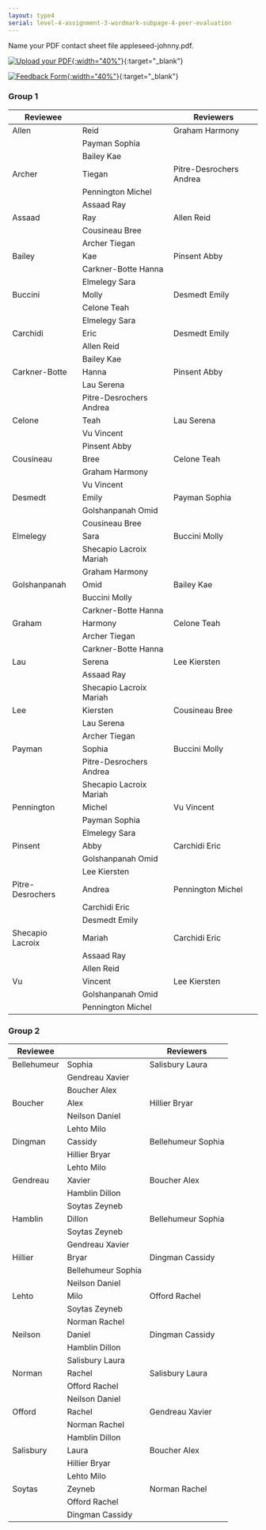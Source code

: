 ```yaml
---
layout: type4
serial: level-4-assignment-3-wordmark-subpage-4-peer-evaluation
---
```


Name your PDF contact sheet file <span class="command">appleseed-johnny.pdf</span>.

[![Upload your PDF]({{site.url}}/svg/button-submit-for-feedback.svg){:width="40%"}](){:target="_blank"}

[![Feedback Form]({{site.url}}/svg/button-feedback-form.svg){:width="40%"}](){:target="_blank"}


### Group 1

Reviewee| |Reviewers
-----|-----|-----
Allen|Reid|Graham Harmony
 | |Payman Sophia
 | |Bailey Kae
Archer|Tiegan|Pitre-Desrochers Andrea
 | |Pennington Michel
 | |Assaad Ray
Assaad|Ray|Allen Reid
 | |Cousineau Bree
 | |Archer Tiegan
Bailey|Kae|Pinsent Abby
 | |Carkner-Botte Hanna
 | |Elmelegy Sara
Buccini|Molly|Desmedt Emily
 | |Celone Teah
 | |Elmelegy Sara
Carchidi|Eric|Desmedt Emily
 | |Allen Reid
 | |Bailey Kae
Carkner-Botte|Hanna|Pinsent Abby
 | |Lau Serena
 | |Pitre-Desrochers Andrea
Celone|Teah|Lau Serena
 | |Vu Vincent
 | |Pinsent Abby
Cousineau|Bree|Celone Teah
 | |Graham Harmony
 | |Vu Vincent
Desmedt|Emily|Payman Sophia
 | |Golshanpanah Omid
 | |Cousineau Bree
Elmelegy|Sara|Buccini Molly
 | |Shecapio Lacroix Mariah
 | |Graham Harmony
Golshanpanah|Omid|Bailey Kae
 | |Buccini Molly
 | |Carkner-Botte Hanna
Graham|Harmony|Celone Teah
 | |Archer Tiegan
 | |Carkner-Botte Hanna
Lau|Serena|Lee Kiersten
 | |Assaad Ray
 | |Shecapio Lacroix Mariah
Lee|Kiersten|Cousineau Bree
 | |Lau Serena
 | |Archer Tiegan
Payman|Sophia|Buccini Molly
 | |Pitre-Desrochers Andrea
 | |Shecapio Lacroix Mariah
Pennington|Michel|Vu Vincent
 | |Payman Sophia
 | |Elmelegy Sara
Pinsent|Abby|Carchidi Eric
 | |Golshanpanah Omid
 | |Lee Kiersten
Pitre-Desrochers|Andrea|Pennington Michel
 | |Carchidi Eric
 | |Desmedt Emily
Shecapio Lacroix|Mariah|Carchidi Eric
 | |Assaad Ray
 | |Allen Reid
Vu|Vincent|Lee Kiersten
 | |Golshanpanah Omid
 | |Pennington Michel

### Group 2

Reviewee| |Reviewers
-----|-----|-----
Bellehumeur|Sophia|Salisbury Laura
 | |Gendreau Xavier
 | |Boucher Alex
Boucher|Alex|Hillier Bryar
 | |Neilson Daniel
 | |Lehto Milo
Dingman|Cassidy|Bellehumeur Sophia
 | |Hillier Bryar
 | |Lehto Milo
Gendreau|Xavier|Boucher Alex
 | |Hamblin Dillon
 | |Soytas Zeyneb
Hamblin|Dillon|Bellehumeur Sophia
 | |Soytas Zeyneb
 | |Gendreau Xavier
Hillier|Bryar|Dingman Cassidy
 | |Bellehumeur Sophia
 | |Neilson Daniel
Lehto|Milo|Offord Rachel
 | |Soytas Zeyneb
 | |Norman Rachel
Neilson|Daniel|Dingman Cassidy
 | |Hamblin Dillon
 | |Salisbury Laura
Norman|Rachel|Salisbury Laura
 | |Offord Rachel
 | |Neilson Daniel
Offord|Rachel|Gendreau Xavier
 | |Norman Rachel
 | |Hamblin Dillon
Salisbury|Laura|Boucher Alex
 | |Hillier Bryar
 | |Lehto Milo
Soytas|Zeyneb|Norman Rachel
 | |Offord Rachel
 | |Dingman Cassidy